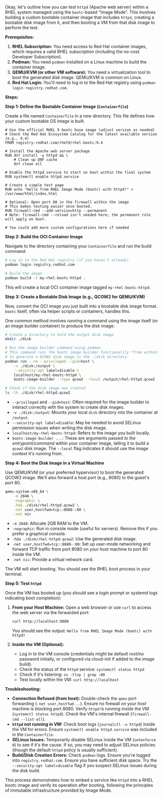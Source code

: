 Okay, let's outline how you can test `httpd` (Apache web server) within a RHEL system managed using the `bootc`-based "Image Mode". This involves building a custom bootable container image that includes `httpd`, creating a bootable disk image from it, and then booting a VM from that disk image to perform the test.

**Prerequisites:**

1.  **RHEL Subscription:** You need access to Red Hat container images, which requires a valid RHEL subscription (including the no-cost Developer Subscription).
2.  **Podman:** You need `podman` installed on a Linux machine to build the container image.
3.  **QEMU/KVM (or other VM software):** You need a virtualization tool to boot the generated disk image. QEMU/KVM is common on Linux.
4.  **Red Hat Login:** You'll need to log in to the Red Hat registry using `podman login registry.redhat.com`.

**Steps:**

**Step 1: Define the Bootable Container Image (`Containerfile`)**

Create a file named `Containerfile` in a new directory. This file defines how your custom bootable OS image is built.

```Containerfile
# Use the official RHEL 9 bootc base image (adjust version as needed)
# Check the Red Hat Ecosystem Catalog for the latest available version (e.g., 9.4)
FROM registry.redhat.com/rhel9/rhel-bootc:9.4

# Install the Apache web server package
RUN dnf install -y httpd && \
    # Clean up DNF cache
    dnf clean all

# Enable the httpd service to start on boot within the final system
RUN systemctl enable httpd.service

# Create a simple test page
RUN echo "Hello from RHEL Image Mode (bootc) with httpd!" > /var/www/html/index.html

# Optional: Open port 80 in the firewall within the image
# This makes testing easier once booted.
RUN firewall-cmd --add-service=http --permanent
# Note: firewall-cmd --reload isn't needed here; the permanent rule will apply on boot.

# You could add more custom configurations here if needed
```

**Step 2: Build the OCI Container Image**

Navigate to the directory containing your `Containerfile` and run the build command:

```bash
# Log in to the Red Hat registry (if you haven't already)
podman login registry.redhat.com

# Build the image
podman build -t my-rhel-bootc-httpd .
```

This will create a local OCI container image tagged `my-rhel-bootc-httpd`.

**Step 3: Create a Bootable Disk Image (e.g., QCOW2 for QEMU/KVM)**

Now, convert the OCI image you just built into a bootable disk image format. `bootc` itself, often via helper scripts or containers, handles this.

One common method involves running a command using the image itself (or an image builder container) to produce the disk image:

```bash
# Create a directory to hold the output disk image
mkdir ./disk

# Run the image builder command using podman
# This command runs the bootc image builder functionality *from within* your custom image
# to generate a QCOW2 disk image in the ./disk directory.
podman run --rm --privileged --pid=host \
    -v ./disk:/output \
    --security-opt label=disable \
    localhost/my-rhel-bootc-httpd \
    bootc-image-builder --type qcow2 --local /output/rhel-httpd.qcow2

# Check if the disk image was created
ls -lh ./disk/rhel-httpd.qcow2
```

* `--privileged` and `--pid=host`: Often required for the image builder to interact correctly with the system to create disk images.
* `-v ./disk:/output`: Mounts your local `disk` directory into the container at `/output`.
* `--security-opt label=disable`: May be needed to avoid SELinux permission issues when writing the disk image.
* `localhost/my-rhel-bootc-httpd`: Refers to the image you built locally.
* `bootc-image-builder ...`: These are arguments passed *to the entrypoint/command* within your container image, telling it to build a `qcow2` disk image. The `--local` flag indicates it should use the image context it's running from.

**Step 4: Boot the Disk Image in a Virtual Machine**

Use QEMU/KVM (or your preferred hypervisor) to boot the generated QCOW2 image. We'll also forward a host port (e.g., 8080) to the guest's port 80.

```bash
qemu-system-x86_64 \
    -m 2048 \
    -nographic \
    -hda ./disk/rhel-httpd.qcow2 \
    -net user,hostfwd=tcp::8080-:80 \
    -net nic
```

* `-m 2048`: Allocate 2GB RAM to the VM.
* `-nographic`: Run in console mode (useful for servers). Remove this if you prefer a graphical console.
* `-hda ./disk/rhel-httpd.qcow2`: Use the generated disk image.
* `-net user,hostfwd=tcp::8080-:80`: Set up user-mode networking and forward TCP traffic from port 8080 on your host machine to port 80 inside the VM.
* `-net nic`: Provide a virtual network card.

The VM will start booting. You should see the RHEL boot process in your terminal.

**Step 5: Test `httpd`**

Once the VM has booted up (you should see a login prompt or systemd logs indicating boot completion):

1.  **From your Host Machine:** Open a web browser or use `curl` to access the web server via the forwarded port:
    ```bash
    curl http://localhost:8080
    ```
    You should see the output: `Hello from RHEL Image Mode (bootc) with httpd!`

2.  **Inside the VM (Optional):**
    * Log in to the VM console (credentials might be default root/no password initially, or configured via cloud-init if added to the image build).
    * Check the status of the `httpd` service: `systemctl status httpd`
    * Check if it's listening: `ss -tlnp | grep :80`
    * Test locally within the VM: `curl http://localhost`

**Troubleshooting:**

* **Connection Refused (from host):** Double-check the `qemu` port forwarding (`-net user,hostfwd...`). Ensure no firewall on your *host* machine is blocking port 8080. Verify `httpd` is running *inside* the VM (`systemctl status httpd`). Check the VM's internal firewall (`firewall-cmd --list-all`).
* **`httpd` not running in VM:** Check boot logs (`journalctl -u httpd`) inside the VM for errors. Ensure `systemctl enable httpd.service` was included in the `Containerfile`.
* **SELinux Issues:** Temporarily disable SELinux inside the VM (`setenforce 0`) to see if it's the cause. If so, you may need to adjust SELinux policies (though the default `httpd` policy is usually sufficient).
* **Build/Disk Creation Errors:** Check `podman` logs. Ensure you're logged into `registry.redhat.com`. Ensure you have sufficient disk space. Try the `--security-opt label=disable` flag if you suspect SELinux issues during the disk build.

This process demonstrates how to embed a service like `httpd` into a RHEL bootc image and verify its operation after booting, following the principles of immutable infrastructure provided by Image Mode.
